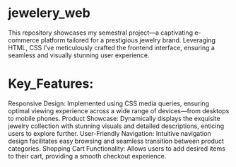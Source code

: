 # jewelery_web
This repository showcases my semestral project—a captivating e-commerce platform tailored for a prestigious jewelry brand. Leveraging HTML, CSS I've meticulously crafted the frontend interface, ensuring a seamless and visually stunning user experience.
# Key_Features:

Responsive Design: Implemented using CSS media queries, ensuring optimal viewing experience across a wide range of devices—from desktops to mobile phones.
Product Showcase: Dynamically displays the exquisite jewelry collection with stunning visuals and detailed descriptions, enticing users to explore further.
User-Friendly Navigation: Intuitive navigation design facilitates easy browsing and seamless transition between product categories.
Shopping Cart Functionality: Allows users to add desired items to their cart, providing a smooth checkout experience.
